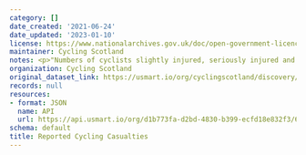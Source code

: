 ```yaml
---
category: []
date_created: '2021-06-24'
date_updated: '2023-01-10'
license: https://www.nationalarchives.gov.uk/doc/open-government-licence/version/3/
maintainer: Cycling Scotland
notes: <p>"Numbers of cyclists slightly injured, seriously injured and killed on roads"</p>
organization: Cycling Scotland
original_dataset_link: https://usmart.io/org/cyclingscotland/discovery/discovery-view-detail/0cfbd2c0-5487-4096-8162-73311c71290f
records: null
resources:
- format: JSON
  name: API
  url: https://api.usmart.io/org/d1b773fa-d2bd-4830-b399-ecfd18e832f3/6cbb5aa3-f572-4935-9a6d-42d15ee4d567/4/urql
schema: default
title: Reported Cycling Casualties
---
```

